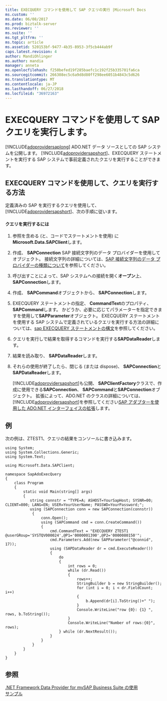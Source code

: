 ```yaml
---
title: EXECQUERY コマンドを使用して SAP クエリの実行 |Microsoft Docs
ms.custom: ''
ms.date: 06/08/2017
ms.prod: biztalk-server
ms.reviewer: ''
ms.suite: ''
ms.tgt_pltfrm: ''
ms.topic: article
ms.assetid: 520153bf-9477-4b35-8953-3f5cb444ab9f
caps.latest.revision: 4
author: MandiOhlinger
ms.author: mandia
manager: anneta
ms.openlocfilehash: f250befed19f285baefc1c192f25b335701fa6ca
ms.sourcegitcommit: 266308ec5c6a9d8d80ff298ee6051b4843c5d626
ms.translationtype: MT
ms.contentlocale: ja-JP
ms.lasthandoff: 06/27/2018
ms.locfileid: "36972163"
---
```

# <a name="execute-an-sap-query-using-the-execquery-command"></a>EXECQUERY コマンドを使用して SAP クエリを実行します。
[!INCLUDE[adoprovidersaplong](../../includes/adoprovidersaplong-md.md)] ADO.NET データ ソースとしての SAP システムを公開します。 [!INCLUDE[adoprovidersapshort](../../includes/adoprovidersapshort-md.md)]、EXECQUERY ステートメントを実行する SAP システムで事前定義されたクエリを実行することができます。  
  
## <a name="how-to-perform-a-query-by-using-the-execquery-command"></a>EXECQUERY コマンドを使用して、クエリを実行する方法  
 定義済みの SAP を実行するクエリを使用して、 [!INCLUDE[adoprovidersapshort](../../includes/adoprovidersapshort-md.md)]、次の手順に従います。  
  
#### <a name="to-perform-a-query"></a>クエリを実行するには  
  
1. 参照を含める (と、コードでステートメントを使用) に**Microsoft.Data.SAPClient**します。  
  
2. 作成、 **SAPConnection** SAP 接続文字列のデータ プロバイダーを使用してオブジェクト。 接続文字列の詳細については、[SAP 接続文字列のデータ プロバイダーの種類について](../../adapters-and-accelerators/adapter-sap/read-about-data-provider-types-for-the-sap-connection-string.md)を参照してください。  
  
3. 呼び出すことによって、SAP システムへの接続を開く**オープン**上、 **SAPConnection**します。  
  
4. 作成、 **SAPCommand**オブジェクトから、 **SAPConnection**します。  
  
5. EXECQUERY ステートメントの指定、 **CommandText**のプロパティ、 **SAPCommand**します。 かどうか、必要に応じてパラメーターを指定できますを使用して**SAPParameter**オブジェクト。 EXECQUERY ステートメントを使用する SAP システムで定義されているクエリを実行する方法の詳細については、[sap EXECQUERY ステートメントの構文](../../adapters-and-accelerators/adapter-sap/syntax-for-an-execquery-statement-in-sap.md)を参照してください。  
  
6. クエリを実行しで結果を取得するコマンドを実行する**SAPDataReader**します。  
  
7. 結果を読み取り、 **SAPDataReader**します。  
  
8. それらの使用が終了したら、閉じる (または dispose)、 **SAPConnection**と**SAPDataReader**します。  
  
   [!INCLUDE[adoprovidersapshort](../../includes/adoprovidersapshort-md.md)]も公開、 **SAPClientFactory**クラスで、作成に使用できる**SAPConnection**、 **SAPCommand**と**SAPConnection**オブジェクト。 拡張によって、ADO.NET のクラスの詳細については、[!INCLUDE[adoprovidersapshort](../../includes/adoprovidersapshort-md.md)]を参照してください[SAP アダプターを使用した ADO.NET インターフェイスの拡張](../../adapters-and-accelerators/adapter-sap/extend-ado-net-interfaces-with-the-sap-adapter.md)します。  
  
## <a name="example"></a>例  
 次の例は、ZTEST1、クエリの結果をコンソールに書き込みます。  
  
```  
using System;  
using System.Collections.Generic;  
using System.Text;  
  
using Microsoft.Data.SAPClient;  
  
namespace SapAdoExecQuery  
{  
    class Program  
    {  
        static void Main(string[] args)  
        {  
           string connstr = "TYPE=A; ASHOST=YourSapHost; SYSNR=00; CLIENT=800; LANG=EN; USER=YourUserName; PASSWD=YourPassword;";  
           using (SAPConnection conn = new SAPConnection(connstr))  
            {  
                conn.Open();  
                using (SAPCommand cmd = conn.CreateCommand())  
                {  
                    cmd.CommandText = "EXECQUERY ZTEST1 @userGRoup='SYSTQV000024',@P1='0000001390',@P2='0000080150'";  
                    cmd.Parameters.Add(new SAPParameter("@connid", 17));                      
                    using (SAPDataReader dr = cmd.ExecuteReader())  
                    {  
                        do  
                        {  
                            int rows = 0;  
                            while (dr.Read())  
                            {  
                                rows++;  
                                StringBuilder b = new StringBuilder();  
                                for (int i = 0; i < dr.FieldCount; i++)  
                                {  
                                    b.Append(dr[i].ToString()+" ");  
                                }  
                                Console.WriteLine("row {0}: {1} ", rows, b.ToString());  
                            }  
                            Console.WriteLine("Number of rows:{0}", rows);  
                        } while (dr.NextResult());  
                    }  
                }  
            }  
        }  
    }  
}  
```  
  
## <a name="see-also"></a>参照  
 [.NET Framework Data Provider for mySAP Business Suite の使用](../../adapters-and-accelerators/adapter-sap/use-the-net-framework-data-provider-for-mysap-business-suite.md)  
 [サンプル](../../adapters-and-accelerators/accelerator-rosettanet/adapter-samples.md)
